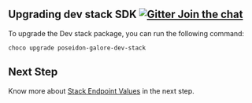 ## Upgrading dev stack SDK [![Gitter Join the chat](https://badges.gitter.im/Join%20Chat.svg)](https://gitter.im/kognifai/Lobby)

To upgrade the Dev stack package, you can run the following command:
```
choco upgrade poseidon-galore-dev-stack
```
## Next Step

Know more about [Stack Endpoint Values](Stack%20Endpoint%20Values.md) in the next step.
